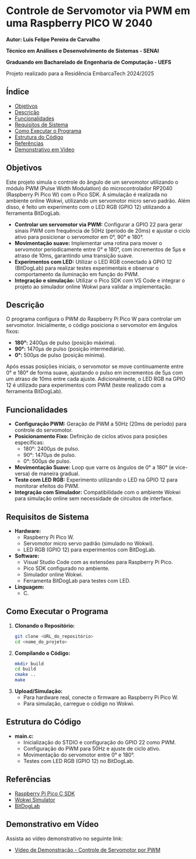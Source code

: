 
# Controle de Servomotor via PWM em uma Raspberry PICO W 2040

**Autor: Luis Felipe Pereira de Carvalho**

**Técnico em Análises e Desenvolvimento de Sistemas - SENAI**

**Graduando em Bacharelado de Engenharia de Computação - UEFS**

Projeto realizado para a Residência EmbarcaTech 2024/2025

## Índice

* [Objetivos](#objetivos)
* [Descrição](#descri%C3%A7%C3%A3o)
* [Funcionalidades](#funcionalidades)
* [Requisitos de Sistema](#requisitos-de-sistema)
* [Como Executar o Programa](#como-executar-o-programa)
* [Estrutura do Código](#estrutura-do-c%C3%B3digo)
* [Referências](#refer%C3%AAncias)
* [Demonstrativo em Vídeo](#demonstrativo-em-v%C3%ADdeo)

## Objetivos

Este projeto simula o controle do ângulo de um servomotor utilizando o módulo PWM (Pulse Width Modulation) do microcontrolador RP2040 (Raspberry Pi Pico W) com o Pico SDK. A simulação é realizada no ambiente online Wokwi, utilizando um servomotor micro servo padrão. Além disso, é feito um experimento com o LED RGB (GPIO 12) utilizando a ferramenta BitDogLab.

* **Controlar um servomotor via PWM:** Configurar a GPIO 22 para gerar sinais PWM com frequência de 50Hz (período de 20ms) e ajustar o ciclo ativo para posicionar o servomotor em 0°, 90° e 180°.
* **Movimentação suave:** Implementar uma rotina para mover o servomotor periodicamente entre 0° e 180°, com incrementos de 5μs e atraso de 10ms, garantindo uma transição suave.
* **Experimentos com LED:** Utilizar o LED RGB conectado à GPIO 12 (BitDogLab) para realizar testes experimentais e observar o comportamento da iluminação em função do PWM.
* **Integração e simulação:** Utilizar o Pico SDK com VS Code e integrar o projeto ao simulador online Wokwi para validar a implementação.

## Descrição

O programa configura o PWM do Raspberry Pi Pico W para controlar um servomotor. Inicialmente, o código posiciona o servomotor em ângulos fixos:

* **180°:** 2400μs de pulso (posição máxima).
* **90°:** 1470μs de pulso (posição intermediária).
* **0°:** 500μs de pulso (posição mínima).

Após essas posições iniciais, o servomotor se move continuamente entre 0° e 180° de forma suave, ajustando o pulso em incrementos de 5μs com um atraso de 10ms entre cada ajuste. Adicionalmente, o LED RGB na GPIO 12 é utilizado para experimentos com PWM (teste realizado com a ferramenta BitDogLab).

## Funcionalidades

* **Configuração PWM:** Geração de PWM a 50Hz (20ms de período) para controle do servomotor.
* **Posicionamento Fixo:** Definição de ciclos ativos para posições específicas:
  * 180°: 2400μs de pulso.
  * 90°: 1470μs de pulso.
  * 0°: 500μs de pulso.
* **Movimentação Suave:** Loop que varre os ângulos de 0° a 180° (e vice-versa) de maneira gradual.
* **Teste com LED RGB:** Experimento utilizando o LED na GPIO 12 para monitorar efeitos do PWM.
* **Integração com Simulador:** Compatibilidade com o ambiente Wokwi para simulação online sem necessidade de circuitos de interface.

## Requisitos de Sistema

* **Hardware:**
  * Raspberry Pi Pico W.
  * Servomotor micro servo padrão (simulado no Wokwi).
  * LED RGB (GPIO 12) para experimentos com BitDogLab.
* **Software:**
  * Visual Studio Code com as extensões para Raspberry Pi Pico.
  * Pico SDK configurado no ambiente.
  * Simulador online Wokwi.
  * Ferramenta BitDogLab para testes com LED.
* **Linguagem:**
  * C.

## Como Executar o Programa

1. **Clonando o Repositório:**
   ```bash
   git clone <URL_do_repositório>
   cd <nome_do_projeto>
   ```
2. **Compilando o Código:**
   ```bash
   mkdir build
   cd build
   cmake ..
   make
   ```
3. **Upload/Simulação:**
   * Para hardware real, conecte o firmware ao Raspberry Pi Pico W.
   * Para simulação, carregue o código no Wokwi.

## Estrutura do Código

* **main.c:**
  * Inicialização do STDIO e configuração do GPIO 22 como PWM.
  * Configuração do PWM para 50Hz e ajuste de ciclo ativo.
  * Movimentação do servomotor entre 0° e 180°.
  * Testes com LED RGB (GPIO 12) no BitDogLab.

## Referências

* [Raspberry Pi Pico C SDK](https://datasheets.raspberrypi.com/pico/raspberry-pi-pico-c-sdk.pdf)
* [Wokwi Simulator](https://wokwi.com/)
* [BitDogLab](https://www.bitdoglab.com/)

## Demonstrativo em Vídeo

Assista ao vídeo demonstrativo no seguinte link:

* [Vídeo de Demonstração - Controle de Servomotor por PWM](https://www.dropbox.com/scl/fi/i32f4t9dqggn4c1durb4o/2025-02-04-08-52-05.mkv?rlkey=s6ofq9yumuts3h8chte052cuj&dl=0)
